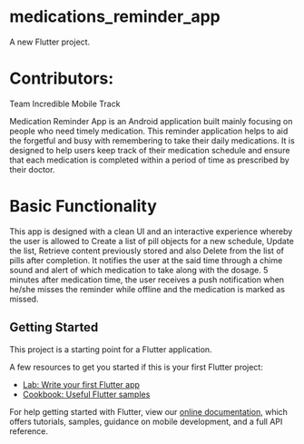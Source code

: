 # medications_reminder_app

A new Flutter project.

# Contributors:
Team Incredible Mobile Track

Medication Reminder App is an Android application built mainly focusing on people who need timely medication. This reminder application helps to aid the forgetful and busy with remembering to take their daily medications. It is designed to help users keep track of their medication schedule and ensure that each medication is completed within a period of time as prescribed by their doctor.

# Basic Functionality 
This app is designed with a clean UI and an interactive experience whereby the user is allowed to Create a list of pill objects for a new schedule, Update the  list, Retrieve content previously stored and also Delete from the list of pills after completion. It notifies the user at the said time through a chime sound and alert of which medication to take along with the dosage. 5 minutes after medication time, the user receives a push notification when he/she misses the reminder while offline and the medication is marked as missed.  

## Getting Started

This project is a starting point for a Flutter application.

A few resources to get you started if this is your first Flutter project:

- [Lab: Write your first Flutter app](https://flutter.dev/docs/get-started/codelab)
- [Cookbook: Useful Flutter samples](https://flutter.dev/docs/cookbook)

For help getting started with Flutter, view our
[online documentation](https://flutter.dev/docs), which offers tutorials,
samples, guidance on mobile development, and a full API reference.
